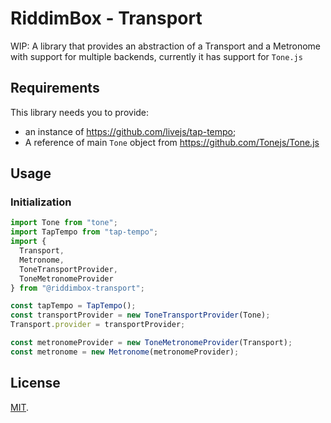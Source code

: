# RiddimBox - Transport

WIP: A library that provides an abstraction of a Transport and a Metronome with support for multiple backends, currently it has support for `Tone.js`

## Requirements

This library needs you to provide:

- an instance of https://github.com/livejs/tap-tempo;
- A reference of main `Tone` object from https://github.com/Tonejs/Tone.js

## Usage

### Initialization

```javascript
import Tone from "tone";
import TapTempo from "tap-tempo";
import {
  Transport,
  Metronome,
  ToneTransportProvider,
  ToneMetronomeProvider
} from "@riddimbox-transport";

const tapTempo = TapTempo();
const transportProvider = new ToneTransportProvider(Tone);
Transport.provider = transportProvider;

const metronomeProvider = new ToneMetronomeProvider(Transport);
const metronome = new Metronome(metronomeProvider);
```

## License

[MIT](LICENSE).
